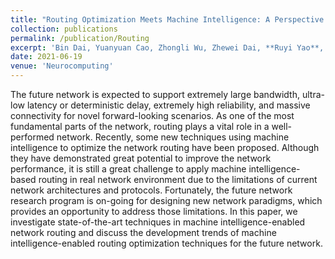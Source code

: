 ```yaml
---
title: "Routing Optimization Meets Machine Intelligence: A Perspective for the Future Network"
collection: publications
permalink: /publication/Routing
excerpt: 'Bin Dai, Yuanyuan Cao, Zhongli Wu, Zhewei Dai, **Ruyi Yao**, Yang Xu'
date: 2021-06-19
venue: 'Neurocomputing'
---
```


The future network is expected to support extremely large bandwidth, ultra-low latency or deterministic delay, extremely high reliability, and massive connectivity for novel forward-looking scenarios. As one of the most fundamental parts of the network, routing plays a vital role in a well-performed network. Recently, some new techniques using machine intelligence to optimize the network routing have been proposed. Although they have demonstrated great potential to improve the network performance, it is still a great challenge to apply machine intelligence-based routing in real network environment due to the limitations of current network architectures and protocols. Fortunately, the future network research program is on-going for designing new network paradigms, which provides an opportunity to address those limitations. In this paper, we investigate state-of-the-art techniques in machine intelligence-enabled network routing and discuss the development trends of machine intelligence-enabled routing optimization techniques for the future network.
